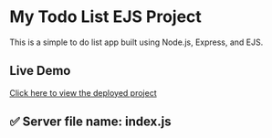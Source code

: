 # My Todo List EJS Project

This is a simple to do list app built using Node.js, Express, and EJS.

## Live Demo
[Click here to view the deployed project](https://todo-ejs-app-reev.onrender.com/)

## ✅ Server file name: index.js
